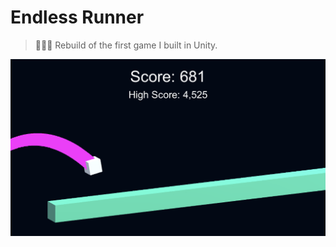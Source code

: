 # Endless Runner

> 🏃🏻‍♂️ Rebuild of the first game I built in Unity.

![](Screenshots/gameplay.png)
